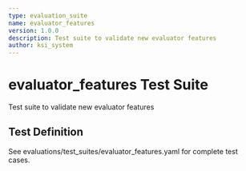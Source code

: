 ```yaml
---
type: evaluation_suite
name: evaluator_features
version: 1.0.0
description: Test suite to validate new evaluator features
author: ksi_system
---
```


# evaluator_features Test Suite

Test suite to validate new evaluator features

## Test Definition

See evaluations/test_suites/evaluator_features.yaml for complete test cases.
